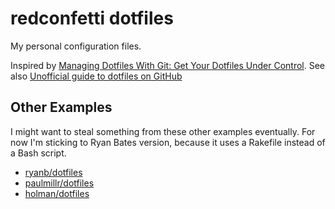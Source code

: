 # redconfetti dotfiles
My personal configuration files.

Inspired by [Managing Dotfiles With Git: Get Your Dotfiles Under Control](https://www.foraker.com/blog/get-your-dotfiles-under-control). See also [Unofficial guide to dotfiles on GitHub](http://dotfiles.github.io/)

## Other Examples

I might want to steal something from these other examples eventually. For now I'm sticking to Ryan Bates version, because it uses a Rakefile instead of a Bash script.

* [ryanb/dotfiles](https://github.com/ryanb/dotfiles)
* [paulmillr/dotfiles](https://github.com/paulmillr/dotfiles/blob/master/bootstrap-new-system.sh)
* [holman/dotfiles](https://github.com/holman/dotfiles)

